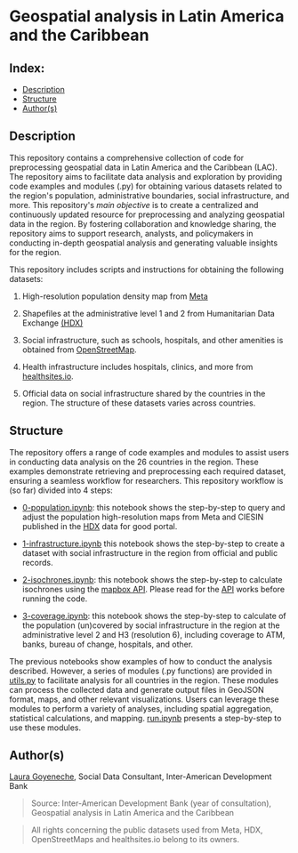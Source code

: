 # Geospatial analysis in Latin America and the Caribbean 

## Index: 
- [Description](#description)
- [Structure](#structure)
- [Author(s)](#authors)

## Description 
This repository contains a comprehensive collection of code for preprocessing geospatial data in Latin America and the Caribbean (LAC). The repository aims to facilitate data analysis and exploration by providing code examples and modules (.py) for obtaining various datasets related to the region's population, administrative boundaries, social infrastructure, and more. This repository's *main objective* is to create a centralized and continuously updated resource for preprocessing and analyzing geospatial data in the region. By fostering collaboration and knowledge sharing, the repository aims to support research, analysts, and policymakers in conducting in-depth geospatial analysis and generating valuable insights for the region. 

This repository includes scripts and instructions for obtaining the following datasets: 

1. High-resolution population density map from [Meta](https://dataforgood.facebook.com/dfg/tools/high-resolution-population-density-maps)

2. Shapefiles at the administrative level 1 and 2 from Humanitarian Data Exchange [(HDX)](https://data.humdata.org/)

3. Social infrastructure, such as schools, hospitals, and other amenities is obtained from [OpenStreetMap](https://www.openstreetmap.org/).

4. Health infrastructure includes hospitals, clinics, and more from [healthsites.io](https://healthsites.io/). 

5. Official data on social infrastructure shared by the countries in the region. The structure of these datasets varies across countries. 

## Structure
The repository offers a range of code examples and modules to assist users in conducting data analysis on the 26 countries in the region. These examples demonstrate retrieving and preprocessing each required dataset, ensuring a seamless workflow for researchers. This repository workflow is (so far) divided into 4 steps:

- [0-population.ipynb](https://github.com/BID-DATA/geospatial_analytics_scl/blob/main/source/0-population.ipynb): this notebook shows the step-by-step to query and adjust the population high-resolution maps from Meta and CIESIN published in the [HDX](https://data.humdata.org/) data for good portal.

- [1-infrastructure.ipynb](https://github.com/BID-DATA/geospatial_analytics_scl/blob/main/source/1-infrastructure.ipynb) this notebook shows the step-by-step to create a dataset with social infrastructure in the region from official and public records. 

- [2-isochrones.ipynb](https://github.com/BID-DATA/geospatial_analytics_scl/blob/main/source/2-isochrones.ipynb): this notebook shows the step-by-step to calculate isochrones using the [mapbox API](https://docs.mapbox.com/playground/isochrone/). Please read for the [API](https://docs.mapbox.com/playground/isochrone/) works before running the code. 

- [3-coverage.ipynb](https://github.com/BID-DATA/geospatial_analytics_scl/blob/main/source/3-coverage.ipynb): this notebook shows the step-by-step to calculate of the population (un)covered by social infrastructure in the region at the administrative level 2 and H3 (resolution 6), including coverage to ATM, banks, bureau of change, hospitals, and other. 

The previous notebooks show examples of how to conduct the analysis described. However, a series of modules (.py functions) are provided in [utils.py](https://github.com/BID-DATA/geospatial_analytics_scl/blob/main/source/utils.py) to facilitate analysis for all countries in the region. These modules can process the collected data and generate output files in GeoJSON format, maps, and other relevant visualizations. Users can leverage these modules to perform a variety of analyses, including spatial aggregation, statistical calculations, and mapping. [run.ipynb](https://github.com/BID-DATA/geospatial_analytics_scl/blob/main/source/run.ipynb) presents a step-by-step to use these modules. 


## Author(s)
[Laura Goyeneche](https://github.com/lgoyenec), Social Data Consultant, Inter-American Development Bank

> Source: Inter-American Development Bank (year of consultation), Geospatial analysis in Latin America and the Caribbean

> All rights concerning the public datasets used from Meta, HDX, OpenStreetMaps and healthsites.io belong to its owners. 